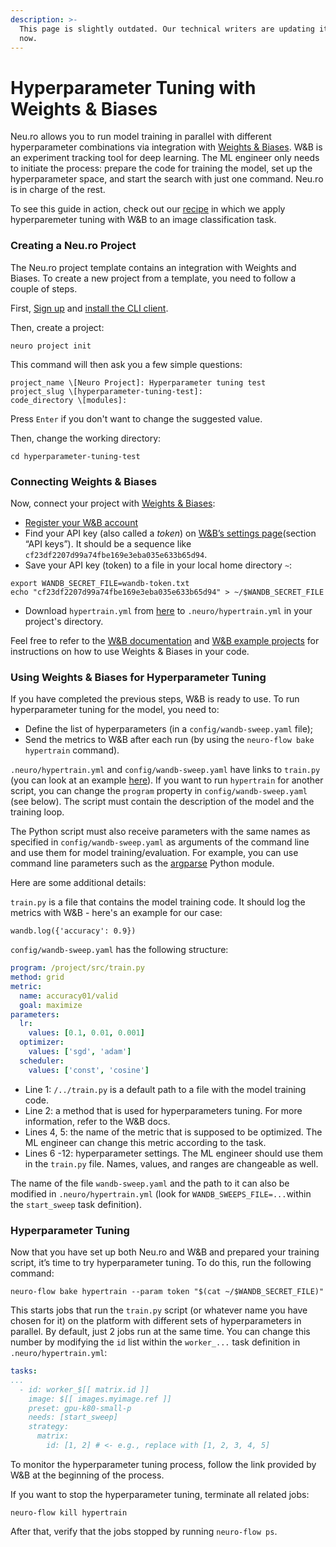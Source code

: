 ```yaml
---
description: >-
  This page is slightly outdated. Our technical writers are updating it right
  now.
---
```


# Hyperparameter Tuning with Weights & Biases

Neu.ro allows you to run model training in parallel with different hyperparameter combinations via integration with [Weights & Biases](https://www.wandb.com/). W&B is an experiment tracking tool for deep learning. The ML engineer only needs to initiate the process: prepare the code for training the model, set up the hyperparameter space, and start the search with just one command. Neu.ro is in charge of the rest.

To see this guide in action, check out our [recipe](https://github.com/neuromation/ml-recipe-hyperparam-wandb) in which we apply hyperparemeter tuning with W&B to an image classification task.

### Creating a Neu.ro Project

The Neu.ro project template contains an integration with Weights and Biases. To create a new project from a template, you need to follow a couple of steps. 

First, [Sign up](https://neu.ro/) and [install the CLI client](https://docs.neu.ro/getting-started#installing-cli).

Then, create a project:

```text
neuro project init
```

This command will then ask you a few simple questions:

```text
project_name \[Neuro Project]: Hyperparameter tuning test
project_slug \[hyperparameter-tuning-test]:
code_directory \[modules]:
```

Press `Enter` if you don't want to change the suggested value.

Then, change the working directory:

```text
cd hyperparameter-tuning-test
```

### Connecting Weights & Biases

Now, connect your project with [Weights & Biases](https://www.wandb.com/):

* [Register your W&B account](https://app.wandb.ai/login?signup=true)
* Find your API key \(also called a _token_\) on [W&B’s settings page](https://app.wandb.ai/settings)\(section “API keys”\). It should be a sequence like `cf23df2207d99a74fbe169e3eba035e633b65d94`.
* Save your API key \(token\) to a file in your local home directory `~`:

```text
export WANDB_SECRET_FILE=wandb-token.txt
echo "cf23df2207d99a74fbe169e3eba035e633b65d94" > ~/$WANDB_SECRET_FILE
```

* Download `hypertrain.yml` from [here](https://github.com/neuro-inc/ml-recipe-hyperparam-wandb/blob/master/.neuro/hypertrain.yml) to `.neuro/hypertrain.yml` in your project's directory.

Feel free to refer to the [W&B documentation](https://docs.wandb.com/library/api/examples) and [W&B example projects](https://github.com/wandb/examples) for instructions on how to use Weights & Biases in your code.

### Using Weights & Biases for Hyperparameter Tuning

If you have completed the previous steps, W&B is ready to use. To run hyperparameter tuning for the model, you need to:

* Define the list of hyperparameters \(in a `config/wandb-sweep.yaml` file\);
* Send the metrics to W&B after each run \(by using the `neuro-flow bake hypertrain` command\).

`.neuro/hypertrain.yml` and `config/wandb-sweep.yaml` have links to `train.py` \(you can look at an example [here](https://github.com/neuromation/ml-recipe-hyperparam-wandb/blob/66545469755b5b2bf74f461f5f6d91ed4d133d26/src/train.py)\). If you want to run `hypertrain` for another script, you can change the `program` property in `config/wandb-sweep.yaml` \(see below\). The script must contain the description of the model and the training loop.

The Python script must also receive parameters with the same names as specified in `config/wandb-sweep.yaml` as arguments of the command line and use them for model training/evaluation. For example, you can use command line parameters such as the [argparse](https://docs.python.org/3/library/argparse.html) Python module.

Here are some additional details:

`train.py` is a file that contains the model training code. It should log the metrics with W&B - here's an example for our case:

```text
wandb.log({'accuracy': 0.9})
```

`config/wandb-sweep.yaml` has the following structure:

```yaml
program: /project/src/train.py
method: grid
metric:
  name: accuracy01/valid
  goal: maximize
parameters:
  lr:
    values: [0.1, 0.01, 0.001]
  optimizer:
    values: ['sgd', 'adam']
  scheduler:
    values: ['const', 'cosine']
```

* Line 1: `/../train.py` is a default path to a file with the model training code.
* Line 2: a method that is used for hyperparameters tuning. For more information, refer to the W&B docs.
* Lines 4, 5: the name of the metric that is supposed to be optimized. The ML engineer can change this metric according to the task.
* Lines 6 -12: hyperparameter settings. The ML engineer should use them in the `train.py` file. Names, values, and ranges are changeable as well.

The name of the file `wandb-sweep.yaml` and the path to it can also be modified in `.neuro/hypertrain.yml` \(look for `WANDB_SWEEPS_FILE=...`within the `start_sweep` task definition\).

### Hyperparameter Tuning

Now that you have set up both Neu.ro and W&B and prepared your training script, it’s time to try hyperparameter tuning. To do this, run the following command:

```text
neuro-flow bake hypertrain --param token "$(cat ~/$WANDB_SECRET_FILE)"
```

This starts jobs that run the `train.py` script \(or whatever name you have chosen for it\) on the platform with different sets of hyperparameters in parallel. By default, just 2 jobs run at the same time. You can change this number by modifying the `id` list within the `worker_...` task definition in `.neuro/hypertrain.yml`:

```yaml
tasks:
...
  - id: worker_$[[ matrix.id ]]
    image: $[[ images.myimage.ref ]]
    preset: gpu-k80-small-p
    needs: [start_sweep]
    strategy:
      matrix:
        id: [1, 2] # <- e.g., replace with [1, 2, 3, 4, 5]
```

To monitor the hyperparameter tuning process, follow the link provided by W&B at the beginning of the process.

If you want to stop the hyperparameter tuning, terminate all related jobs:

```text
neuro-flow kill hypertrain
```

After that, verify that the jobs stopped by running `neuro-flow ps`.

